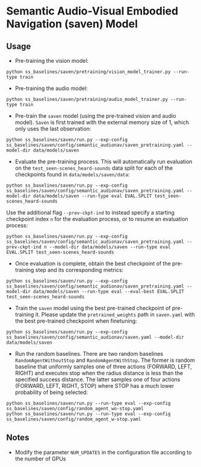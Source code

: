 # Semantic Audio-Visual Embodied Navigation (saven) Model

## Usage

- Pre-training the vision model:
```
python ss_baselines/saven/pretraining/vision_model_trainer.py --run-type train
```

- Pre-training the audio model:
```
python ss_baselines/saven/pretraining/audio_model_trainer.py --run-type train
```

- Pre-train the `saven` model (using the pre-trained vision and audio model). `Saven` is first trained with the external memory size of 1, which only uses the last observation:
```
python ss_baselines/saven/run.py --exp-config ss_baselines/saven/config/semantic_audionav/saven_pretraining.yaml --model-dir data/models/saven
```

- Evaluate the pre-training process. This will automatically run evaluation on the `test_seen-scenes_heard-sounds` data split for each of the checkpoints found in `data/models/saven/data`:
```
python ss_baselines/saven/run.py --exp-config ss_baselines/saven/config/semantic_audionav/saven_pretraining.yaml --model-dir data/models/saven --run-type eval EVAL.SPLIT test_seen-scenes_heard-sounds
```
Use the additional flag `--prev-ckpt-ind` to instead specify a starting checkpoint index `n` for the evaluation process, or to resume an evaluation process:
```
python ss_baselines/saven/run.py --exp-config ss_baselines/saven/config/semantic_audionav/saven_pretraining.yaml --prev-ckpt-ind n --model-dir data/models/saven --run-type eval EVAL.SPLIT test_seen-scenes_heard-sounds
```

- Once evaluation is complete, obtain the best checkpoint of the pre-training step and its corresponding metrics:
```
python ss_baselines/saven/run.py --exp-config ss_baselines/saven/config/semantic_audionav/saven_pretraining.yaml --model-dir data/models/saven --run-type eval --eval-best EVAL.SPLIT test_seen-scenes_heard-sounds
```

- Train the `saven` model using the best pre-trained checkpoint of pre-training it. Please update the `pretrained_weights` path in `saven.yaml` with the best pre-trained checkpoint when finetuning:
```
python ss_baselines/saven/run.py --exp-config ss_baselines/saven/config/semantic_audionav/saven.yaml --model-dir data/models/saven
```

- Run the random baselines. There are two random baselines `RandomAgentWithoutStop` and `RandomAgentWithStop`. The former is random baseline that uniformly samples one of three actions (FORWARD, LEFT, RIGHT) and executes stop when the radius distance is less than the specified success distance. The latter samples one of four actions (FORWARD, LEFT, RIGHT, STOP) where STOP has a much lower probability of being selected:
```
python ss_baselines/saven/run.py --run-type eval --exp-config ss_baselines/saven/config/random_agent_wo-stop.yaml
python ss_baselines/saven/run.py --run-type eval --exp-config ss_baselines/saven/config/random_agent_w-stop.yaml
```

## Notes 
 - Modify the parameter `NUM_UPDATES` in the configuration file according to the number of GPUs
